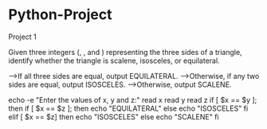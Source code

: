 # Python-Project
Project 1

Given three integers (, , and ) representing the three sides of a triangle, identify whether the triangle is scalene, isosceles, or equilateral.

-->If all three sides are equal, output EQUILATERAL.
-->Otherwise, if any two sides are equal, output ISOSCELES.
-->Otherwise, output SCALENE.

echo -e "Enter the values of x, y and z:"
read x
read y
read z
if [ $x == $y ];
then
    if [ $x == $z ];
    then 
    echo "EQUILATERAL"
    else
    echo "ISOSCELES"
fi
elif [ $x == $z]
then
    echo "ISOSCELES"
else
    echo "SCALENE"
fi
